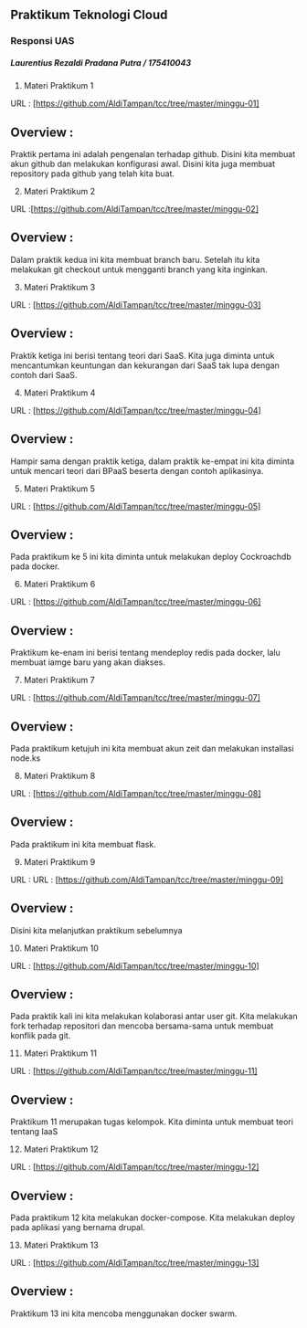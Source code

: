  ## Praktikum Teknologi Cloud

### Responsi UAS

##### Laurentius Rezaldi Pradana Putra / 175410043

1. Materi Praktikum 1
    
URL : [https://github.com/AldiTampan/tcc/tree/master/minggu-01]

## Overview : 
Praktik pertama ini adalah pengenalan terhadap github. Disini kita membuat akun github dan melakukan konfigurasi awal. Disini kita juga membuat repository pada github yang telah kita buat.

2. Materi Praktikum 2
    
URL :[https://github.com/AldiTampan/tcc/tree/master/minggu-02]
## Overview : 
Dalam praktik kedua ini kita membuat branch baru. Setelah itu kita melakukan git checkout untuk mengganti branch yang kita inginkan.

3. Materi Praktikum 3
    
URL : [https://github.com/AldiTampan/tcc/tree/master/minggu-03]
## Overview : 
Praktik ketiga ini berisi tentang teori dari SaaS. Kita juga diminta untuk mencantumkan keuntungan dan kekurangan dari SaaS tak lupa dengan contoh dari SaaS.

4. Materi Praktikum 4
    
URL : [https://github.com/AldiTampan/tcc/tree/master/minggu-04]
## Overview : 
Hampir sama dengan praktik ketiga, dalam praktik ke-empat ini kita diminta untuk mencari teori dari BPaaS beserta dengan contoh aplikasinya.


5. Materi Praktikum 5
    
URL : [https://github.com/AldiTampan/tcc/tree/master/minggu-05]

## Overview : 
Pada praktikum ke 5 ini kita diminta untuk melakukan deploy Cockroachdb pada docker.


6. Materi Praktikum 6
    
URL : [https://github.com/AldiTampan/tcc/tree/master/minggu-06]

## Overview : 
Praktikum ke-enam ini berisi tentang mendeploy redis pada docker, lalu membuat iamge baru yang akan diakses.

7. Materi Praktikum 7
    
URL : [https://github.com/AldiTampan/tcc/tree/master/minggu-07]

## Overview : 
Pada praktikum ketujuh ini kita membuat akun zeit dan melakukan installasi node.ks

8. Materi Praktikum 8
    
URL : [https://github.com/AldiTampan/tcc/tree/master/minggu-08]

## Overview : 
Pada praktikum ini kita membuat flask.


9. Materi Praktikum 9
    
URL : URL : [https://github.com/AldiTampan/tcc/tree/master/minggu-09]

## Overview : 
Disini kita melanjutkan praktikum sebelumnya

10. Materi Praktikum 10
    
 URL : [https://github.com/AldiTampan/tcc/tree/master/minggu-10]

## Overview : 
Pada praktik kali ini kita melakukan kolaborasi antar user git. Kita melakukan fork terhadap repositori dan mencoba bersama-sama untuk membuat konflik pada git.

11. Materi Praktikum 11
    
URL : [https://github.com/AldiTampan/tcc/tree/master/minggu-11]

## Overview : 
Praktikum 11 merupakan tugas kelompok. Kita diminta untuk membuat teori tentang IaaS

12. Materi Praktikum 12
    
URL : [https://github.com/AldiTampan/tcc/tree/master/minggu-12]

## Overview : 
Pada praktikum 12 kita melakukan docker-compose. Kita melakukan deploy pada aplikasi yang bernama drupal.

13. Materi Praktikum 13
    
URL : [https://github.com/AldiTampan/tcc/tree/master/minggu-13]

## Overview : 
Praktikum 13 ini kita mencoba menggunakan docker swarm.